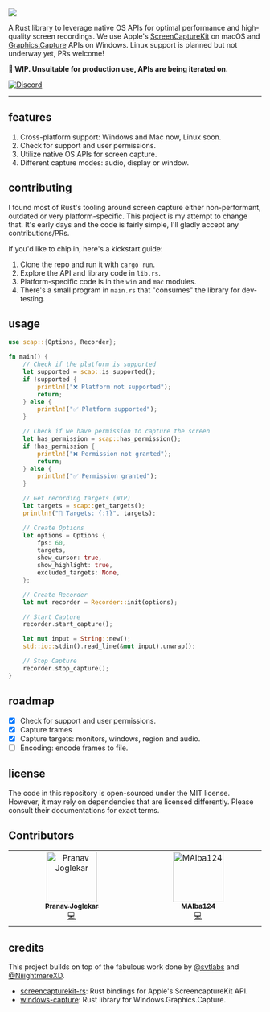 <img src="./.github/banner.gif">

A Rust library to leverage native OS APIs for optimal performance and high-quality screen recordings. We use Apple's [ScreenCaptureKit](https://developer.apple.com/documentation/screencapturekit) on macOS and [Graphics.Capture](https://learn.microsoft.com/en-us/uwp/api/windows.graphics.capture?view=winrt-22621) APIs on Windows. Linux support is planned but not underway yet, PRs welcome!

**🚧 WIP. Unsuitable for production use, APIs are being iterated on.**

[![Discord](https://img.shields.io/badge/Discord-%235865F2.svg?style=for-the-badge&logo=discord&logoColor=white)](https://discord.com/invite/SC468DK4du)

---

## features

1. Cross-platform support: Windows and Mac now, Linux soon.
2. Check for support and user permissions.
3. Utilize native OS APIs for screen capture.
4. Different capture modes: audio, display or window.

## contributing

I found most of Rust's tooling around screen capture either non-performant, outdated or very platform-specific. This project is my attempt to change that. It's early days and the code is fairly simple, I'll gladly accept any contributions/PRs.

If you'd like to chip in, here's a kickstart guide:

1. Clone the repo and run it with `cargo run`.
2. Explore the API and library code in `lib.rs`.
3. Platform-specific code is in the `win` and `mac` modules.
4. There's a small program in `main.rs` that "consumes" the library for dev-testing.

## usage

```rust
use scap::{Options, Recorder};

fn main() {
    // Check if the platform is supported
    let supported = scap::is_supported();
    if !supported {
        println!("❌ Platform not supported");
        return;
    } else {
        println!("✅ Platform supported");
    }

    // Check if we have permission to capture the screen
    let has_permission = scap::has_permission();
    if !has_permission {
        println!("❌ Permission not granted");
        return;
    } else {
        println!("✅ Permission granted");
    }

    // Get recording targets (WIP)
    let targets = scap::get_targets();
    println!("🎯 Targets: {:?}", targets);

    // Create Options
    let options = Options {
        fps: 60,
        targets,
        show_cursor: true,
        show_highlight: true,
        excluded_targets: None,
    };

    // Create Recorder
    let mut recorder = Recorder::init(options);

    // Start Capture
    recorder.start_capture();

    let mut input = String::new();
    std::io::stdin().read_line(&mut input).unwrap();

    // Stop Capture
    recorder.stop_capture();
}
```

## roadmap

-   [x] Check for support and user permissions.
-   [x] Capture frames
-   [x] Capture targets: monitors, windows, region and audio.
-   [ ] Encoding: encode frames to file.

## license

The code in this repository is open-sourced under the MIT license. However, it may rely on dependencies that are licensed differently. Please consult their documentations for exact terms.

## Contributors

<!-- ALL-CONTRIBUTORS-LIST:START - Do not remove or modify this section -->
<!-- prettier-ignore-start -->
<!-- markdownlint-disable -->
<table>
  <tbody>
    <tr>
      <td align="center" valign="top" width="14.28%"><a href="https://github.com/Pranav2612000"><img src="https://avatars.githubusercontent.com/u/20909078?v=4?s=100" width="100px;" alt="Pranav Joglekar"/><br /><sub><b>Pranav Joglekar</b></sub></a><br /><a href="#code-Pranav2612000" title="Code">💻</a></td>
      <td align="center" valign="top" width="14.28%"><a href="http://bringeber.dev"><img src="https://avatars.githubusercontent.com/u/83474682?v=4?s=100" width="100px;" alt="MAlba124"/><br /><sub><b>MAlba124</b></sub></a><br /><a href="#code-MAlba124" title="Code">💻</a></td>
    </tr>
  </tbody>
</table>

<!-- markdownlint-restore -->
<!-- prettier-ignore-end -->

<!-- ALL-CONTRIBUTORS-LIST:END -->

## credits

This project builds on top of the fabulous work done by [@svtlabs](https://github.com/svtlabs) and [@NiiightmareXD](https://github.com/NiiightmareXD).

-   [screencapturekit-rs](https://github.com/svtlabs/screencapturekit-rs): Rust bindings for Apple's ScreencaptureKit API.
-   [windows-capture](https://github.com/NiiightmareXD/windows-capture): Rust library for Windows.Graphics.Capture.
